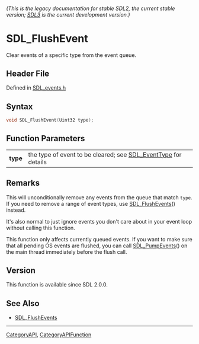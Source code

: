 ###### (This is the legacy documentation for stable SDL2, the current stable version; [SDL3](https://wiki.libsdl.org/SDL3/) is the current development version.)
# SDL_FlushEvent

Clear events of a specific type from the event queue.

## Header File

Defined in [SDL_events.h](https://github.com/libsdl-org/SDL/blob/SDL2/include/SDL_events.h)

## Syntax

```c
void SDL_FlushEvent(Uint32 type);

```

## Function Parameters

|              |                                                                                 |
| ------------ | ------------------------------------------------------------------------------- |
| **type**     | the type of event to be cleared; see [SDL_EventType](SDL_EventType) for details |

## Remarks

This will unconditionally remove any events from the queue that match
`type`. If you need to remove a range of event types, use
[SDL_FlushEvents](SDL_FlushEvents)() instead.

It's also normal to just ignore events you don't care about in your event
loop without calling this function.

This function only affects currently queued events. If you want to make
sure that all pending OS events are flushed, you can call
[SDL_PumpEvents](SDL_PumpEvents)() on the main thread immediately before
the flush call.

## Version

This function is available since SDL 2.0.0.

## See Also

- [SDL_FlushEvents](SDL_FlushEvents)

----
[CategoryAPI](CategoryAPI), [CategoryAPIFunction](CategoryAPIFunction)

